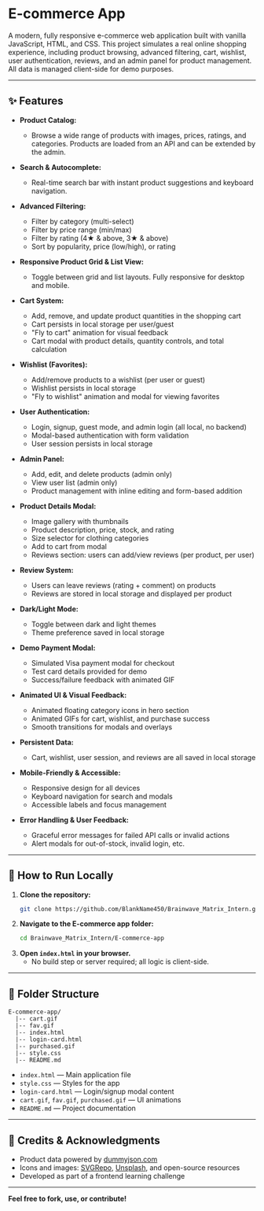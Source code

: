 # E-commerce App

A modern, fully responsive e-commerce web application built with vanilla JavaScript, HTML, and CSS. This project simulates a real online shopping experience, including product browsing, advanced filtering, cart, wishlist, user authentication, reviews, and an admin panel for product management. All data is managed client-side for demo purposes.

---

## ✨ Features

- **Product Catalog:**
  - Browse a wide range of products with images, prices, ratings, and categories. Products are loaded from an API and can be extended by the admin.

- **Search & Autocomplete:**
  - Real-time search bar with instant product suggestions and keyboard navigation.

- **Advanced Filtering:**
  - Filter by category (multi-select)
  - Filter by price range (min/max)
  - Filter by rating (4★ & above, 3★ & above)
  - Sort by popularity, price (low/high), or rating

- **Responsive Product Grid & List View:**
  - Toggle between grid and list layouts. Fully responsive for desktop and mobile.

- **Cart System:**
  - Add, remove, and update product quantities in the shopping cart
  - Cart persists in local storage per user/guest
  - "Fly to cart" animation for visual feedback
  - Cart modal with product details, quantity controls, and total calculation

- **Wishlist (Favorites):**
  - Add/remove products to a wishlist (per user or guest)
  - Wishlist persists in local storage
  - "Fly to wishlist" animation and modal for viewing favorites

- **User Authentication:**
  - Login, signup, guest mode, and admin login (all local, no backend)
  - Modal-based authentication with form validation
  - User session persists in local storage

- **Admin Panel:**
  - Add, edit, and delete products (admin only)
  - View user list (admin only)
  - Product management with inline editing and form-based addition

- **Product Details Modal:**
  - Image gallery with thumbnails
  - Product description, price, stock, and rating
  - Size selector for clothing categories
  - Add to cart from modal
  - Reviews section: users can add/view reviews (per product, per user)

- **Review System:**
  - Users can leave reviews (rating + comment) on products
  - Reviews are stored in local storage and displayed per product

- **Dark/Light Mode:**
  - Toggle between dark and light themes
  - Theme preference saved in local storage

- **Demo Payment Modal:**
  - Simulated Visa payment modal for checkout
  - Test card details provided for demo
  - Success/failure feedback with animated GIF

- **Animated UI & Visual Feedback:**
  - Animated floating category icons in hero section
  - Animated GIFs for cart, wishlist, and purchase success
  - Smooth transitions for modals and overlays

- **Persistent Data:**
  - Cart, wishlist, user session, and reviews are all saved in local storage

- **Mobile-Friendly & Accessible:**
  - Responsive design for all devices
  - Keyboard navigation for search and modals
  - Accessible labels and focus management

- **Error Handling & User Feedback:**
  - Graceful error messages for failed API calls or invalid actions
  - Alert modals for out-of-stock, invalid login, etc.

---

## 🚀 How to Run Locally

1. **Clone the repository:**
   ```sh
   git clone https://github.com/BlankName450/Brainwave_Matrix_Intern.git
   ```
2. **Navigate to the E-commerce app folder:**
   ```sh
   cd Brainwave_Matrix_Intern/E-commerce-app
   ```
3. **Open `index.html` in your browser.**
   - No build step or server required; all logic is client-side.

---

## 📁 Folder Structure

```
E-commerce-app/
  |-- cart.gif
  |-- fav.gif
  |-- index.html
  |-- login-card.html
  |-- purchased.gif
  |-- style.css
  |-- README.md
```

- `index.html` — Main application file
- `style.css` — Styles for the app
- `login-card.html` — Login/signup modal content
- `cart.gif`, `fav.gif`, `purchased.gif` — UI animations
- `README.md` — Project documentation

---

## 🙏 Credits & Acknowledgments

- Product data powered by [dummyjson.com](https://dummyjson.com/)
- Icons and images: [SVGRepo](https://www.svgrepo.com/), [Unsplash](https://unsplash.com/), and open-source resources
- Developed as part of a frontend learning challenge

---

**Feel free to fork, use, or contribute!**
